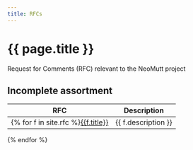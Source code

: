 ```yaml
---
title: RFCs
---
```


# {{ page.title }}

Request for Comments (RFC) relevant to the NeoMutt project

## Incomplete assortment

| RFC | Description |
|-------|-------------|
{% for f in site.rfc %}[{{f.title}}]({{f.url}}) | {{ f.description }}
{% endfor %}

